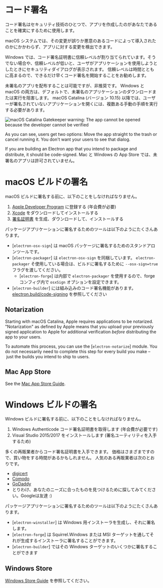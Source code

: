 # コード署名

コード署名はセキュリティ技術のひとつで、アプリを作成したのがあなたであることを確実にするために使用します。

macOS システムでは、その変更が誤りか悪意のあるコードによって導入されたのかにかかわらず、アプリに対する変更を検出できます。

Windows では、コード署名証明書に信頼レベルが割り当てられています。そうでない場合や、信頼レベルが低いと、ユーザがアプリケーションを使用しようとしたときにセキュリティダイアログが表示されます。 信頼レベルは時間とともに高まるので、できるだけ早くコード署名を開始することをお勧めします。

未署名のアプリを配布することは可能ですが、非推奨です。 Windows と macOS の両方は、デフォルトで、未署名のアプリケーションのダウンロードまたは実行を阻害します。 macOS Catalina (バージョン 10.15) 以降では、ユーザーが署名されていないアプリケーションを開くには、複数ある手動の手順を実行する必要があります。

![macOS Catalina Gatekeeper warning: The app cannot be opened because the developer cannot be verified](../images/gatekeeper.png)

As you can see, users get two options: Move the app straight to the trash or cancel running it. You don't want your users to see that dialog.

If you are building an Electron app that you intend to package and distribute, it should be code-signed. Mac と Windows の App Store では、未署名のアプリは許可されていません。

# macOS ビルドの署名

macOS ビルドに署名する前に、以下のことをしなければなりません。

1. [Apple Developer Program](https://developer.apple.com/programs/) に登録する (年会費が必要)
2. [Xcode](https://developer.apple.com/xcode) をダウンロードしてインストールする
3. [署名証明書](https://github.com/electron/electron-osx-sign/wiki/1.-Getting-Started#certificates) を生成、ダウンロードして、インストールする

パッケージアプリケーションに署名するためのツールは以下のようにたくさんあります。

- [`electron-osx-sign`] は macOS パッケージに署名するためのスタンドアロンツールです。
- [`electron-packager`] は `electron-osx-sign` を同梱しています。 `electron-packager` そ使用している場合は、ビルドに署名するために `--osx-sign=true` フラグを渡してください。 
    - [`electron-forge`] は内部で `electron-packager` を使用するので、forge コンフィグ内で `osxSign` オプションを設定できます。
- [`electron-builder`] には組み込みのコード署名機能があります。 [electron.build/code-signing](https://www.electron.build/code-signing) を参照してください

## Notarization

Starting with macOS Catalina, Apple requires applications to be notarized. "Notarization" as defined by Apple means that you upload your previously signed application to Apple for additional verification *before* distributing the app to your users.

To automate this process, you can use the [`electron-notarize`] module. You do not necessarily need to complete this step for every build you make – just the builds you intend to ship to users.

## Mac App Store

See the [Mac App Store Guide](mac-app-store-submission-guide.md).

# Windows ビルドの署名

Windows ビルドに署名する前に、以下のことをしなければなりません。

1. Windows Authenticode コード署名証明書を取得します (年会費が必要です)
2. Visual Studio 2015/2017 をインストールします (署名ユーティリティを入手するため)

多くの再販業者からコード署名証明書を入手できます。 価格はさまざまですので、買い物をする時間があるかもしれません。 人気のある再販業者は次のとおりです。

- [digicert](https://www.digicert.com/code-signing/microsoft-authenticode.htm)
- [Comodo](https://www.comodo.com/landing/ssl-certificate/authenticode-signature/)
- [GoDaddy](https://au.godaddy.com/web-security/code-signing-certificate)
- とりわけ、あなたのニーズに合ったものを見つけるために探してみてください。Googleは友達 :)

パッケージアプリケーションに署名するためのツールは以下のようにたくさんあります。

- [`electron-winstaller`] は Windows 用インストーラを生成し、それに署名します。
- [`electron-forge`] は Squirrel.Windows または MSI ターゲットを通してそれが生成するインストーラに署名することができます。
- [`electron-builder`] ではその Windows ターゲットのいくつかに署名することができます

## Windows Store

[Windows Store Guide](windows-store-guide.md) を参照してください。